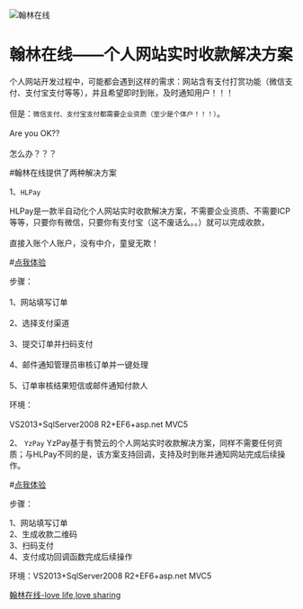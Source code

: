 ![翰林在线](http://www.hanlinol.cn/Resources/image/hanlinlogo.png)  
# 翰林在线——个人网站实时收款解决方案

个人网站开发过程中，可能都会遇到这样的需求：网站含有支付打赏功能（微信支付、支付宝支付等等），并且希望即时到账，及时通知用户！！！<br>  
但是：`微信支付、支付宝支付都需要企业资质（至少是个体户！！！）`。<br>  
Are you OK??<br>  
怎么办？？？<br>  

#翰林在线提供了两种解决方案

1、`HLPay`

HLPay是一款半自动化个人网站实时收款解决方案，不需要企业资质、不需要ICP等等，只要你有微信，只要你有支付宝（这不废话么。。）就可以完成收款，<br>    
直接入账个人账户，没有中介，童叟无欺！<br>  

#[点我体验](http://pay.hanlinol.cn/hlpay/index) <br>  

步骤：<br>    
1、网站填写订单<br>  
2、选择支付渠道<br>  
3、提交订单并扫码支付<br>   
4、邮件通知管理员审核订单并一键处理<br>  
5、订单审核结果短信或邮件通知付款人<br>  

环境：<br>   
VS2013+SqlServer2008 R2+EF6+asp.net MVC5

2、 `YzPay`
YzPay基于有赞云的个人网站实时收款解决方案，同样不需要任何资质；与HLPay不同的是，该方案支持回调，支持及时到账并通知网站完成后续操作。<br> 

#[点我体验](http://pay.hanlinol.cn/yzpay/index) <br>  

步骤：<br> 

1、网站填写订单<br> 
2、生成收款二维码<br> 
3、扫码支付<br> 
4、支付成功回调函数完成后续操作<br> 

环境：VS2013+SqlServer2008 R2+EF6+asp.net MVC5<br> 

[翰林在线-love life,love sharing](http://www.hanlinol.cn)

